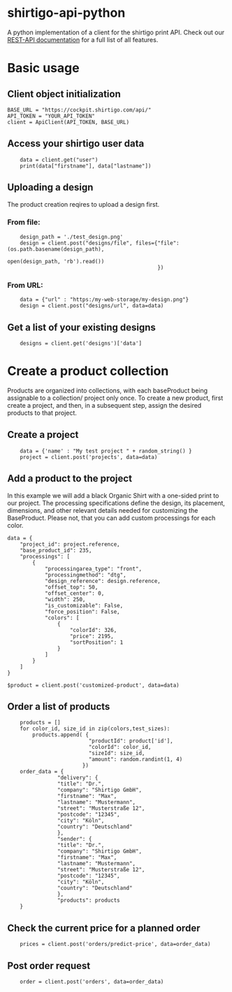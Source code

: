 # shirtigo-api-python
A python implementation of a client for the shirtigo print API.
Check out our [REST-API documentation](https://cockpit.shirtigo.com/docs/rest-api/) for a full list of all features.

# Basic usage
## Client object initialization
```
BASE_URL = "https://cockpit.shirtigo.com/api/"
API_TOKEN = "YOUR_API_TOKEN"
client = ApiClient(API_TOKEN, BASE_URL)
```
## Access your shirtigo user data
```
    data = client.get("user")
    print(data["firstname"], data["lastname"])
```

## Uploading a design
 The product creation reqires to upload a design first.
### From file:
```
    design_path = './test_design.png'
    design = client.post("designs/file", files={"file": (os.path.basename(design_path),
                                                        open(design_path, 'rb').read())
                                                })
```
### From URL:
```
    data = {"url" : "https:/my-web-storage/my-design.png"}
    design = client.post("designs/url", data=data)
```

## Get a list of your existing designs
```
    designs = client.get('designs')['data']
```

# Create a product collection
Products are organized into collections, with each baseProduct being assignable to a collection/ project only once. To create a new product, first create a project, and then, in a subsequent step, assign the desired products to that project.

## Create a project
```
    data = {'name' : "My test project " + random_string() }
    project = client.post('projects', data=data)
```

## Add a product to the project
In this example we will add a black Organic Shirt with a one-sided print to our project. The processing specifications define the design, its placement, dimensions, and other relevant details needed for customizing the BaseProduct. Please not, that you can add custom processings for each color.
```
data = {
    "project_id": project.reference,
    "base_product_id": 235,
    "processings": [
        {
            "processingarea_type": "front",
            "processingmethod": "dtg",
            "design_reference": design.reference,
            "offset_top": 50,
            "offset_center": 0,
            "width": 250,
            "is_customizable": False,
            "force_position": False,
            "colors": [
                {
                    "colorId": 326,
                    "price": 2195,
                    "sortPosition": 1
                }
            ]
        }
    ]
}

$product = client.post('customized-product', data=data)
```

## Order a list of products
```
    products = []
    for color_id, size_id in zip(colors,test_sizes):
        products.append( {
                          "productId": product['id'],
                          "colorId": color_id,
                          "sizeId": size_id,
                          "amount": random.randint(1, 4)
                        })
    order_data = {
                "delivery": {
                "title": "Dr.",
                "company": "Shirtigo GmbH",
                "firstname": "Max",
                "lastname": "Mustermann",
                "street": "Musterstraße 12",
                "postcode": "12345",
                "city": "Köln",
                "country": "Deutschland"
                },
                "sender": {
                "title": "Dr.",
                "company": "Shirtigo GmbH",
                "firstname": "Max",
                "lastname": "Mustermann",
                "street": "Musterstraße 12",
                "postcode": "12345",
                "city": "Köln",
                "country": "Deutschland"
                },
                "products": products
    }
```
## Check the current price for a planned order
```
    prices = client.post('orders/predict-price', data=order_data)
```
## Post order request
```
    order = client.post('orders', data=order_data)
```

